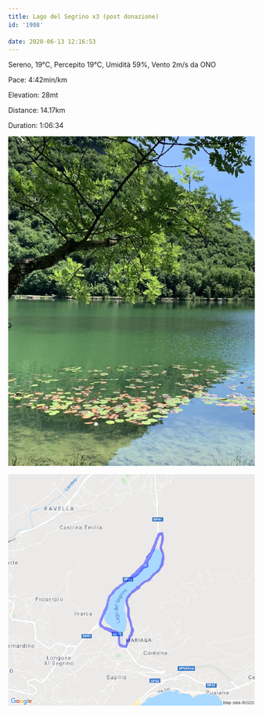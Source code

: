 ```yaml
---
title: Lago del Segrino x3 (post donazione)
id: '1908'

date: 2020-06-13 12:16:53
---
```


Sereno, 19°C, Percepito 19°C, Umidità 59%, Vento 2m/s da ONO

Pace: 4:42min/km

Elevation: 28mt

Distance: 14.17km

Duration: 1:06:34

![image](/images/2021/08/IMG_4587.jpg)

  
![image](/images/2021/08/20200613-activity-map.png)
